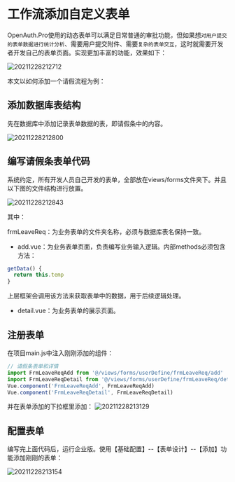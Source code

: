 # 工作流添加自定义表单

OpenAuth.Pro使用的动态表单可以满足日常普通的审批功能，但如果想`对用户提交的表单数据进行统计分析`、需要用户提交附件、需要`复杂的表单交互`，这时就需要开发者开发自己的表单页面。实现更加丰富的功能，效果如下：

![20211228212712](http://img.openauth.net.cn/20211228212712.png)

本文以如何添加一个请假流程为例：

## 添加数据库表结构

先在数据库中添加记录表单数据的表，即请假条中的内容。

![20211228212800](http://img.openauth.net.cn/20211228212800.png)


## 编写请假条表单代码

系统约定，所有开发人员自己开发的表单，全部放在views/forms文件夹下。并且以下图的文件结构进行放置。

![20211228212843](http://img.openauth.net.cn/20211228212843.png)

其中：

frmLeaveReq：为业务表单的文件夹名称，必须与数据库表名保持一致。

* add.vue：为业务表单页面，负责编写业务输入逻辑。内部methods必须包含方法：

```javascript
getData() {
  return this.temp
}
```

上层框架会调用该方法来获取表单中的数据，用于后续逻辑处理。

* detail.vue：为业务表单的展示页面。

## 注册表单
在项目main.js中注入刚刚添加的组件：

```javascript
// 请假条表单和详情
import FrmLeaveReqAdd from '@/views/forms/userDefine/frmLeaveReq/add'
import FrmLeaveReqDetail from '@/views/forms/userDefine/frmLeaveReq/detail'
Vue.component('FrmLeaveReqAdd', FrmLeaveReqAdd)
Vue.component('FrmLeaveReqDetail', FrmLeaveReqDetail)
```

并在表单添加的下拉框里添加：
![20211228213129](http://img.openauth.net.cn/20211228213129.png)

## 配置表单

编写完上面代码后，运行企业版。使用【基础配置】--【表单设计】--【添加】功能添加刚刚的表单：

![20211228213154](http://img.openauth.net.cn/20211228213154.png)
